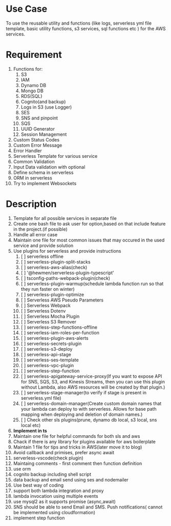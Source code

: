 # Use Case 

To use the reusable utility and functions (like logs, serverless yml file template, basic utility functions, s3 services, sql functions etc ) for the AWS services.

# Requirement

1. Functions for:
   1. S3
   2. IAM
   3. Dynamo DB
   4. Mongo DB
   5. RDS(SQL)
   6. Cognito(and backup)
   7. Logs in S3 (use Logger)
   8. SES
   9.  SNS and pinpoint
   10. SQS
   11. UUID Generator
   12. Session Management
2.  Custom Status Codes
3.  Custom Error Message
4.  Error Handler
5.  Serverless Template for various service
6.  Common Validation
7.  Input Data validation with optional
8.  Define schema in serverless
9.  ORM in serverless
10. Try to implement Websockets

# Description

1. Template for all possible services in separate file
2. Create one bash file to ask user for option,based on that include feature in the project.(if possible)
3. Handle all error case
4. Maintain one file for most common issues that may occured in the used service and provide solution 
5. Use plugins for serverless and provide instructions 
   1. [ ] serverless offline 
   2. [ ] serverless-plugin-split-stacks
   3. [ ] serverless-aws-alias(check)
   4. [ ] '@hewmen/serverless-plugin-typescript'
   5. [ ] tsconfig-paths-webpack-plugin(check)
   6. [ ] serverless-plugin-warmup(schedule lambda function run so that they run faster on winter)
   7. [ ] serverless-plugin-optimize
   8. [ ] Serverless AWS Pseudo Parameters
   9. [ ] Serverless Webpack
   10. [ ] Serverless Dotenv
   11. [ ] Serverless Mocha Plugin
   12. [ ] Serverless S3 Remover
   13. [ ] serverless-step-functions-offline
   14. [ ] serverless-iam-roles-per-function
   15. [ ] serverless-plugin-aws-alerts
   16. [ ] serverless-secrets-plugin
   17. [ ] serverless-s3-deploy 
   18. [ ] serverless-api-stage
   19. [ ] serverless-ses-template 
   20. [ ] serverless-vpc-plugin
   21. [ ] serverless-step-function
   22. [ ] serverless-apigateway-service-proxy(If you want to expose API for SNS, SQS, S3, and Kinesis Streams, then you can use this plugin without Lambda, also AWS resources will be created by that plugin.)
   23. [ ] serverless-stage-manager(to verify if stage is present in serverless.yml file)
   24. [ ] serverless-domain-manager(Create custom domain names that your lambda can deploy to with serverless. Allows for base path mapping when deploying and deletion of domain names.)
   25. [ ] Check other sls plugins(prune, dynamo db local, s3 local, sns local etc)
6. **Implement in ts**
7. Maintain one file for helpful commands for both sls and aws
8. Chack if there is any library for plugins available for aws boilerplate
9.  Maintain 1 file for tips and tricks in AWS(later move it to blog)
10. Avoid callback and primises, prefer async await
11. serverless-vscode(check plugin)
12. Maintaing comments - first comment then function definition
13. use orm 
14. cognito backup including shell script
15. data backup and email send using ses and nodemailer
16. Use best way of coding
17. support both lambda integration and proxy
18. lambda invocation using multiple events
19. use mysql2 as it supports promise (async,await)
20. SNS should be able to send Email and SMS. Push notifications( cannot be implemented using cloudformation)
21. implement step function
